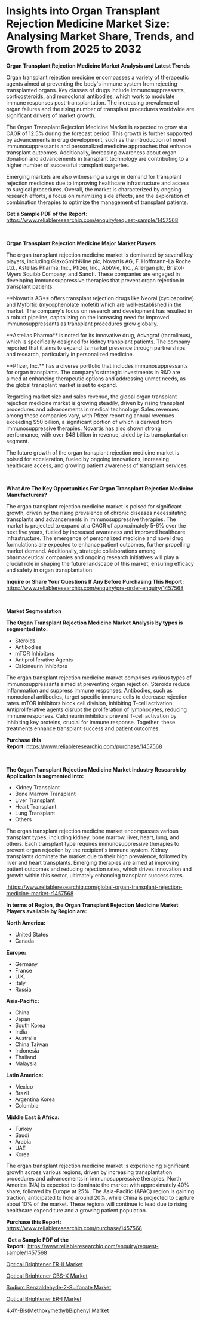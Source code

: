 <p><h1>Insights into Organ Transplant Rejection Medicine Market Size: Analysing Market Share, Trends, and Growth from 2025 to 2032</h1></p><p><strong>Organ Transplant Rejection Medicine Market Analysis and Latest Trends</strong></p>
<p><p>Organ transplant rejection medicine encompasses a variety of therapeutic agents aimed at preventing the body's immune system from rejecting transplanted organs. Key classes of drugs include immunosuppressants, corticosteroids, and monoclonal antibodies, which work to modulate immune responses post-transplantation. The increasing prevalence of organ failures and the rising number of transplant procedures worldwide are significant drivers of market growth.</p><p>The Organ Transplant Rejection Medicine Market is expected to grow at a CAGR of 12.5% during the forecast period. This growth is further supported by advancements in drug development, such as the introduction of novel immunosuppressants and personalized medicine approaches that enhance transplant outcomes. Additionally, increasing awareness about organ donation and advancements in transplant technology are contributing to a higher number of successful transplant surgeries.</p><p>Emerging markets are also witnessing a surge in demand for transplant rejection medicines due to improving healthcare infrastructure and access to surgical procedures. Overall, the market is characterized by ongoing research efforts, a focus on minimizing side effects, and the exploration of combination therapies to optimize the management of transplant patients.</p></p>
<p><strong>Get a Sample PDF of the Report:&nbsp;</strong> <a href="https://www.reliableresearchiq.com/enquiry/request-sample/1457568?utm_campaign=1129&utm_medium=2&utm_source=Github&utm_content=ia&utm_term=30032025&utm_id=organ-transplant-rejection-medicine">https://www.reliableresearchiq.com/enquiry/request-sample/1457568</a></p>
<p>&nbsp;</p>
<p><strong>Organ Transplant Rejection Medicine Major Market Players</strong></p>
<p><p>The organ transplant rejection medicine market is dominated by several key players, including GlaxoSmithKline plc, Novartis AG, F. Hoffmann-La Roche Ltd., Astellas Pharma, Inc., Pfizer, Inc., AbbVie, Inc., Allergan plc, Bristol-Myers Squibb Company, and Sanofi. These companies are engaged in developing immunosuppressive therapies that prevent organ rejection in transplant patients.</p><p>**Novartis AG** offers transplant rejection drugs like Neoral (cyclosporine) and Myfortic (mycophenolate mofetil) which are well-established in the market. The company's focus on research and development has resulted in a robust pipeline, capitalizing on the increasing need for improved immunosuppressants as transplant procedures grow globally.</p><p>**Astellas Pharma** is noted for its innovative drug, Advagraf (tacrolimus), which is specifically designed for kidney transplant patients. The company reported that it aims to expand its market presence through partnerships and research, particularly in personalized medicine.</p><p>**Pfizer, Inc.** has a diverse portfolio that includes immunosuppressants for organ transplants. The company's strategic investments in R&D are aimed at enhancing therapeutic options and addressing unmet needs, as the global transplant market is set to expand.</p><p>Regarding market size and sales revenue, the global organ transplant rejection medicine market is growing steadily, driven by rising transplant procedures and advancements in medical technology. Sales revenues among these companies vary, with Pfizer reporting annual revenues exceeding $50 billion, a significant portion of which is derived from immunosuppressive therapies. Novartis has also shown strong performance, with over $48 billion in revenue, aided by its transplantation segment.</p><p>The future growth of the organ transplant rejection medicine market is poised for acceleration, fueled by ongoing innovations, increasing healthcare access, and growing patient awareness of transplant services.</p></p>
<p>&nbsp;</p>
<p><strong>What Are The Key Opportunities For Organ Transplant Rejection Medicine Manufacturers?</strong></p>
<p><p>The organ transplant rejection medicine market is poised for significant growth, driven by the rising prevalence of chronic diseases necessitating transplants and advancements in immunosuppressive therapies. The market is projected to expand at a CAGR of approximately 5-6% over the next five years, fueled by increased awareness and improved healthcare infrastructure. The emergence of personalized medicine and novel drug formulations are expected to enhance patient outcomes, further propelling market demand. Additionally, strategic collaborations among pharmaceutical companies and ongoing research initiatives will play a crucial role in shaping the future landscape of this market, ensuring efficacy and safety in organ transplantation.</p></p>
<p><strong>Inquire or Share Your Questions If Any Before Purchasing This Report:</strong> <a href="https://www.reliableresearchiq.com/enquiry/pre-order-enquiry/1457568?utm_campaign=1129&utm_medium=2&utm_source=Github&utm_content=ia&utm_term=30032025&utm_id=organ-transplant-rejection-medicine">https://www.reliableresearchiq.com/enquiry/pre-order-enquiry/1457568</a></p>
<p>&nbsp;</p>
<p><strong>Market Segmentation</strong></p>
<p><strong>The Organ Transplant Rejection Medicine Market Analysis by types is segmented into:</strong></p>
<p><ul><li>Steroids</li><li>Antibodies</li><li>mTOR Inhibitors</li><li>Antiproliferative Agents</li><li>Calcineurin Inhibitors</li></ul></p>
<p><p>The organ transplant rejection medicine market comprises various types of immunosuppressants aimed at preventing organ rejection. Steroids reduce inflammation and suppress immune responses. Antibodies, such as monoclonal antibodies, target specific immune cells to decrease rejection rates. mTOR inhibitors block cell division, inhibiting T-cell activation. Antiproliferative agents disrupt the proliferation of lymphocytes, reducing immune responses. Calcineurin inhibitors prevent T-cell activation by inhibiting key proteins, crucial for immune response. Together, these treatments enhance transplant success and patient outcomes.</p></p>
<p><strong>Purchase this Report:&nbsp;</strong><a href="https://www.reliableresearchiq.com/purchase/1457568?utm_campaign=1129&utm_medium=2&utm_source=Github&utm_content=ia&utm_term=30032025&utm_id=organ-transplant-rejection-medicine">https://www.reliableresearchiq.com/purchase/1457568</a></p>
<p>&nbsp;</p>
<p><strong>The Organ Transplant Rejection Medicine Market Industry Research by Application is segmented into:</strong></p>
<p><ul><li>Kidney Transplant</li><li>Bone Marrow Transplant</li><li>Liver Transplant</li><li>Heart Transplant</li><li>Lung Transplant</li><li>Others</li></ul></p>
<p><p>The organ transplant rejection medicine market encompasses various transplant types, including kidney, bone marrow, liver, heart, lung, and others. Each transplant type requires immunosuppressive therapies to prevent organ rejection by the recipient's immune system. Kidney transplants dominate the market due to their high prevalence, followed by liver and heart transplants. Emerging therapies are aimed at improving patient outcomes and reducing rejection rates, which drives innovation and growth within this sector, ultimately enhancing transplant success rates.</p></p>
<p><a href="https://www.reliableresearchiq.com/global-organ-transplant-rejection-medicine-market-r1457568?utm_campaign=1129&utm_medium=2&utm_source=Github&utm_content=ia&utm_term=30032025&utm_id=organ-transplant-rejection-medicine">&nbsp;https://www.reliableresearchiq.com/global-organ-transplant-rejection-medicine-market-r1457568</a></p>
<p><strong>In terms of Region, the Organ Transplant Rejection Medicine Market Players available by Region are:</strong></p>
<p>
    <p> <strong> North America: </strong>
        <ul>
            <li>United States</li>
            <li>Canada</li>
        </ul>
        </p> 
    <p> <strong> Europe: </strong>
        <ul>
            <li>Germany</li>
            <li>France</li>
            <li>U.K.</li>
            <li>Italy</li>
            <li>Russia</li>
        </ul>
        </p> 
    <p> <strong> Asia-Pacific: </strong>
        <ul>
            <li>China</li>
            <li>Japan</li>
            <li>South Korea</li>
            <li>India</li>
            <li>Australia</li>
            <li>China Taiwan</li>
            <li>Indonesia</li>
            <li>Thailand</li>
            <li>Malaysia</li>
        </ul>
        </p> 
    <p> <strong> Latin America: </strong>
        <ul>
            <li>Mexico</li>
            <li>Brazil</li>
            <li>Argentina Korea</li>
            <li>Colombia</li>
        </ul>
        </p> 
    <p> <strong> Middle East & Africa: </strong>
        <ul>
            <li>Turkey</li>
            <li>Saudi</li>
            <li>Arabia</li>
            <li>UAE</li>
            <li>Korea</li>
        </ul>
    </p>
    </p>
<p><p>The organ transplant rejection medicine market is experiencing significant growth across various regions, driven by increasing transplantation procedures and advancements in immunosuppressive therapies. North America (NA) is expected to dominate the market with approximately 40% share, followed by Europe at 25%. The Asia-Pacific (APAC) region is gaining traction, anticipated to hold around 20%, while China is projected to capture about 10% of the market. These regions will continue to lead due to rising healthcare expenditure and a growing patient population.</p></p>
<p><strong>Purchase this Report: </strong><a href="https://www.reliableresearchiq.com/purchase/1457568?utm_campaign=1129&utm_medium=2&utm_source=Github&utm_content=ia&utm_term=30032025&utm_id=organ-transplant-rejection-medicine">https://www.reliableresearchiq.com/purchase/1457568</a></p>
<p>&nbsp;<strong>Get a Sample PDF of the Report:&nbsp;&nbsp;</strong><a href="https://www.reliableresearchiq.com/enquiry/request-sample/1457568?utm_campaign=1129&utm_medium=2&utm_source=Github&utm_content=ia&utm_term=30032025&utm_id=organ-transplant-rejection-medicine">https://www.reliableresearchiq.com/enquiry/request-sample/1457568</a></p>
<p><strong></strong></p>
<p><p><a href="https://github.com/sulvantomppa/Market-Research-Report-List-1/blob/main/optical-brightener-er-ii-market.md?utm_campaign=1129&utm_medium=2&utm_source=Github&utm_content=ia&utm_term=30032025&utm_id=organ-transplant-rejection-medicine">Optical Brightener ER-II Market</a></p><p><a href="https://github.com/snapetylerho/Market-Research-Report-List-1/blob/main/optical-brightener-cbs-x-market.md?utm_campaign=1129&utm_medium=2&utm_source=Github&utm_content=ia&utm_term=30032025&utm_id=organ-transplant-rejection-medicine">Optical Brightener CBS-X Market</a></p><p><a href="https://github.com/stunzkocotpv/Market-Research-Report-List-1/blob/main/sodium-benzaldehyde-2-sulfonate-market.md?utm_campaign=1129&utm_medium=2&utm_source=Github&utm_content=ia&utm_term=30032025&utm_id=organ-transplant-rejection-medicine">Sodium Benzaldehyde-2-Sulfonate Market</a></p><p><a href="https://github.com/trenkkwasek84/Market-Research-Report-List-1/blob/main/optical-brightener-er-i-market.md?utm_campaign=1129&utm_medium=2&utm_source=Github&utm_content=ia&utm_term=30032025&utm_id=organ-transplant-rejection-medicine">Optical Brightener ER-I Market</a></p><p><a href="https://github.com/iwanesucices/Market-Research-Report-List-1/blob/main/44-bismethoxymethylbiphenyl-market.md?utm_campaign=1129&utm_medium=2&utm_source=Github&utm_content=ia&utm_term=30032025&utm_id=organ-transplant-rejection-medicine">4,4\'-Bis(Methoxymethyl)Biphenyl Market</a></p></p>